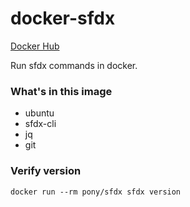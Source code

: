 # docker-sfdx

[Docker Hub](https://hub.docker.com/repository/docker/ponyci/sfdx)

Run sfdx commands in docker.

### What's in this image
* ubuntu
* sfdx-cli
* jq
* git

### Verify version
`docker run --rm pony/sfdx sfdx version`

